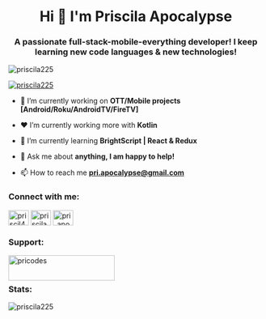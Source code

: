 <h1 align="center">Hi 👋 I'm Priscila Apocalypse</h1>
<h3 align="center">A passionate full-stack-mobile-everything developer! I keep learning new code languages & new technologies!</h3>

<p align="left"> <img src="https://komarev.com/ghpvc/?username=priscila225&label=Profile%20views&color=0e75b6&style=flat" alt="priscila225" /> </p>

<p align="left"> <a href="https://github.com/ryo-ma/github-profile-trophy"><img src="https://github-profile-trophy.vercel.app/?username=priscila225" alt="priscila225" /></a> </p>

- 🔭 I’m currently working on **OTT/Mobile projects [Android/Roku/AndroidTV/FireTV]**

- ❤️ I’m currently working more with **Kotlin**

- 🌱 I’m currently learning **BrightScript | React & Redux**

- 💬 Ask me about **anything, I am happy to help!**

- 📫 How to reach me **pri.apocalypse@gmail.com**

<h3 align="left">Connect with me:</h3>
<p align="left">
<a href="https://twitter.com/priscil4_" target="blank"><img align="center" src="https://raw.githubusercontent.com/rahuldkjain/github-profile-readme-generator/master/src/images/icons/Social/twitter.svg" alt="priscil4_" height="30" width="40" /></a>
<a href="https://linkedin.com/in/priscila-pereira-apocalypse" target="blank"><img align="center" src="https://raw.githubusercontent.com/rahuldkjain/github-profile-readme-generator/master/src/images/icons/Social/linked-in-alt.svg" alt="priscila-pereira-apocalypse" height="30" width="40" /></a>
<a href="https://www.hackerrank.com/pri_apocalypse" target="blank"><img align="center" src="https://raw.githubusercontent.com/rahuldkjain/github-profile-readme-generator/master/src/images/icons/Social/hackerrank.svg" alt="pri_apocalypse" height="30" width="40" /></a>
</p>

<h3 align="left">Support:</h3>
<p><a href="https://www.buymeacoffee.com/pricodes"> <img align="left" src="https://cdn.buymeacoffee.com/buttons/v2/default-yellow.png" height="50" width="210" alt="pricodes" /></a></p><br><br>

<h3 align="left">Stats:</h3>

<p><img align="center" src="https://github-readme-streak-stats.herokuapp.com/?user=priscila225&" alt="priscila225" /></p>
